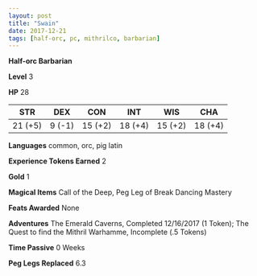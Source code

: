 ```yaml
---
layout: post
title: "Swain"
date: 2017-12-21
tags: [half-orc, pc, mithrilco, barbarian]
---
```


**Half-orc Barbarian**

**Level** 3

**HP** 28

|   STR   |   DEX   |   CON   |   INT   |   WIS   |   CHA   |
|:-----:|:-----:|:-----:|:-----:|:-----:|:-----:|
| 21 (+5) | 9 (-1) | 15 (+2) | 18 (+4) | 15 (+2) | 18 (+4) |

**Languages** common, orc, pig latin

**Experience Tokens Earned** 2

**Gold** 1

**Magical Items** Call of the Deep, Peg Leg of Break Dancing Mastery

**Feats Awarded** None

**Adventures** The Emerald Caverns, Completed 12/16/2017 (1 Token); The Quest to find the Mithril Warhamme, Incomplete (.5 Tokens)

**Time Passive** 0 Weeks

**Peg Legs Replaced** 6.3
